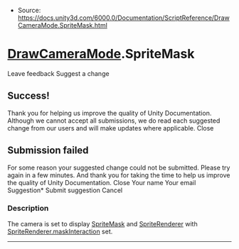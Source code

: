 * Source: https://docs.unity3d.com/6000.0/Documentation/ScriptReference/DrawCameraMode.SpriteMask.html

#  [DrawCameraMode](https://docs.unity3d.com/6000.0/Documentation/ScriptReference/DrawCameraMode.html).SpriteMask
Leave feedback
Suggest a change
## Success!
Thank you for helping us improve the quality of Unity Documentation. Although we cannot accept all submissions, we do read each suggested change from our users and will make updates where applicable.
Close
## Submission failed
For some reason your suggested change could not be submitted. Please <a>try again</a> in a few minutes. And thank you for taking the time to help us improve the quality of Unity Documentation.
Close
Your name Your email Suggestion* Submit suggestion
Cancel
### Description
The camera is set to display [SpriteMask](https://docs.unity3d.com/6000.0/Documentation/ScriptReference/SpriteMask.html) and [SpriteRenderer](https://docs.unity3d.com/6000.0/Documentation/ScriptReference/SpriteRenderer.html) with [SpriteRenderer.maskInteraction](https://docs.unity3d.com/6000.0/Documentation/ScriptReference/SpriteRenderer-maskInteraction.html) set.
* * *

